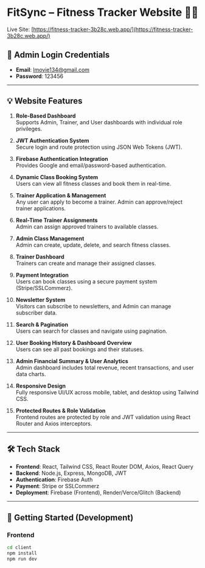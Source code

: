 # FitSync – Fitness Tracker Website 🏋️‍♂️

Live Site: [https://fitness-tracker-3b28c.web.app/](https://fitness-tracker-3b28c.web.app/)

## 🔐 Admin Login Credentials
- **Email**: lmovie134@gmail.com  
- **Password**: 123456

---

## 💡 Website Features

1. **Role-Based Dashboard**  
   Supports Admin, Trainer, and User dashboards with individual role privileges.

2. **JWT Authentication System**  
   Secure login and route protection using JSON Web Tokens (JWT).

3. **Firebase Authentication Integration**  
   Provides Google and email/password-based authentication.

4. **Dynamic Class Booking System**  
   Users can view all fitness classes and book them in real-time.

5. **Trainer Application & Management**  
   Any user can apply to become a trainer. Admin can approve/reject trainer applications.

6. **Real-Time Trainer Assignments**  
   Admin can assign approved trainers to available classes.

7. **Admin Class Management**  
   Admin can create, update, delete, and search fitness classes.

8. **Trainer Dashboard**  
   Trainers can create and manage their assigned classes.

9. **Payment Integration**  
   Users can book classes using a secure payment system (Stripe/SSLCommerz).

10. **Newsletter System**  
    Visitors can subscribe to newsletters, and Admin can manage subscriber data.

11. **Search & Pagination**  
    Users can search for classes and navigate using pagination.

12. **User Booking History & Dashboard Overview**  
    Users can see all past bookings and their statuses.

13. **Admin Financial Summary & User Analytics**  
    Admin dashboard includes total revenue, recent transactions, and user data charts.

14. **Responsive Design**  
    Fully responsive UI/UX across mobile, tablet, and desktop using Tailwind CSS.

15. **Protected Routes & Role Validation**  
    Frontend routes are protected by role and JWT validation using React Router and Axios interceptors.

---

## 🛠️ Tech Stack

- **Frontend**: React, Tailwind CSS, React Router DOM, Axios, React Query  
- **Backend**: Node.js, Express, MongoDB, JWT  
- **Authentication**: Firebase Auth  
- **Payment**: Stripe or SSLCommerz  
- **Deployment**: Firebase (Frontend), Render/Verce/Glitch (Backend)

---

## 🚀 Getting Started (Development)

### Frontend
```bash
cd client
npm install
npm run dev
